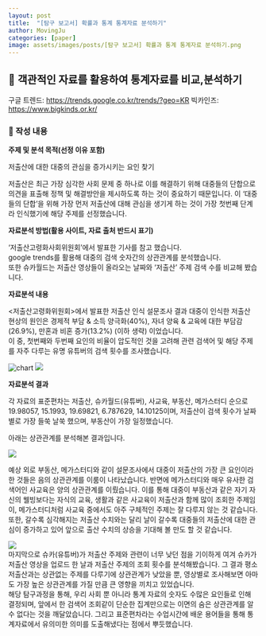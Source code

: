 ```yaml
---
layout: post
title:  "[탐구 보고서] 확률과 통계 통계자료 분석하기"
author: MovingJu
categories: [paper]
image: assets/images/posts/[탐구 보고서] 확률과 통계 통계자료 분석하기.png
---
```


## 🔹 객관적인 자료를 활용하여 통계자료를 비교,분석하기  

구글 트렌드: https://trends.google.co.kr/trends/?geo=KR
빅카인즈: https://www.bigkinds.or.kr/


### 🔹 작성 내용  

**주제 및 분석 목적(선정 이유 포함)**  

저출산에 대한 대중의 관심을 증가시키는 요인 찾기  

저출산은 최근 가장 심각한 사회 문제 중 하나로 이를 해결하기 위해 대중들의 단합으로 의견을 표출해 정책 및 해결방안을 제시하도록 하는 것이 중요하기 때문입니다. 이 ‘대중들의 단합’을 위해 가장 먼저 저출산에 대해 관심을 생기게 하는 것이 가장 첫번째 단계라 인식했기에 해당 주제를 선정했습니다.  
  

**자료분석 방법(활용 사이트, 자료 출처 반드시 표기)**  

‘저출산고령화사회위원회’에서 발표한 기사를 참고 했습니다.  
google trends를 활용해 대중의 검색 숫자간의 상관관계를 분석했습니다.  
또한 슈카월드는 저출산 영상들이 올라오는 날짜와 ‘저출산’ 주제 검색 수를 비교해 봤습니다.  
  
  
**자료분석 내용**  
  
<저출산고령화위원회>에서 발표한 저출산 인식 설문조사 결과 대중이 인식한 저출산 현상의 원인은 경제적 부담 & 소득 양극화(40%), 자녀 양육 & 교육에 대한 부담감(26.9%), 만혼과 비혼 증가(13.2%) (이하 생략) 이었습니다.  
이 중, 첫번째와 두번째 요인의 비율이 압도적인 것을 고려해 관련 검색어 및 해당 주제를 자주 다루는 유명 유튜버의 검색 횟수를 조사했습니다.  
  
<img src="https://github.com/MovingJu/Activities/assets/158475573/9710fd39-626b-4e0b-ae8e-6d73a41319ea" alt="chart">  
  
  
<img src="https://github.com/MovingJu/Activities/assets/158475573/3c96b472-c637-4c88-bd1e-3318a67b08e5">  
  
<br>

**자료분석 결과**  
  
각 자료의 표준편차는 저출산, 슈카월드(유튜버), 사교육, 부동산, 메가스터디 순으로 19.98057, 15.1993, 19.69821, 6.787629, 14.10125이며, 저출산이 검색 횟수가 날짜 별로 가장 들쑥 날쑥 했으며, 부동산이 가장 일정했습니다.  
  
아래는 상관관계를 분석해본 결과입니다.  
  
  
<img src="https://github.com/MovingJu/Activities/assets/158475573/477571b8-0de6-4111-9125-7bae1a82b2cc">  
<br>

예상 외로 부동산, 메가스터디와 같이 설문조사에서 대중이 저출산의 가장 큰 요인이라 한 것들은 음의 상관관계를 이룸이 나타났습니다. 반면에 메가스터디와 매우 유사한 검색어인 사교육은 양의 상관관계를 이뤘습니다. 이를 통해 대중이 부동산과 같은 자기 자신의 웰빙보다는 자식의 교육, 생활과 같은 사교육이 저출산과 함께 많이 조회한 주제임이, 메가스터디처럼 사교육 중에서도 아주 구체적인 주제는 잘 다루지 않는 것 같습니다.  
또한, 갈수록 심각해지는 저출산 수치와는 달리 날이 갈수록 대중들의 저출산에 대한 관심이 증가하고 있어 앞으로 출산 수치의 상승을 기대해 볼 만도 할 것 같습니다.  
  
<img src="https://github.com/MovingJu/Activities/assets/158475573/9775ba43-c3c1-4788-952b-83a389af9d0b">  

<br>
마지막으로 슈카(유튜버)가 저출산 주제와 관련이 너무 낮던 점을 기이하게 여겨 슈카가 저출산 영상을 업로드 한 날과 저출산 주제의 조회 횟수를 분석해봤습니다. 그 결과 평소 저출산과는 상관없는 주제를 다루기에 상관관계가 낮았을 뿐, 영상별로 조사해보면 아마도 가장 높은 상관관계를 가질 만큼 큰 영향을 끼치고 있었습니다.  
<br>
해당 탐구과정을 통해, 우리 사회 뿐 아니라 통계 자료의 숫자도 수많은 요인들로 인해 결정되며, 앞에서 한 검색어 조회같이 단순한 집계만으로는 이면의 숨은 상관관계를 알 수 없다는 것을 깨달았습니다. 그리고 표준편차라는 수업시간에 배운 용어들을 통해 통계자료에서 유의미한 의미를 도출해냈다는 점에서 뿌듯했습니다.
